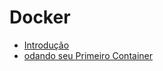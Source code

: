 # Docker 
* [Introdução](https://github.com/Gabriel110/fullcycle/blob/main/Docker-4.0/docker/INTRODUCAO.md)
* [odando seu Primeiro Container](https://github.com/Gabriel110/fullcycle/blob/main/Docker-4.0/docker/ManipulandoContainers.md)
